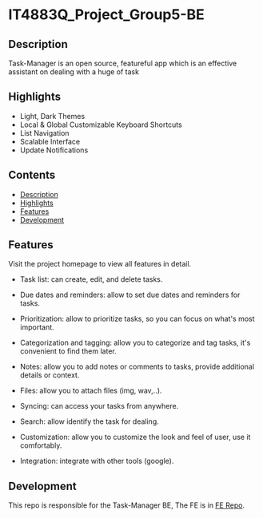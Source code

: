 # IT4883Q_Project_Group5-BE
## Description

Task-Manager is an open source, featureful app which is an effective assistant on dealing with a huge of task

## Highlights

- Light, Dark  Themes
- Local & Global Customizable Keyboard Shortcuts
- List Navigation
- Scalable Interface
- Update Notifications

## Contents

- [Description](#description)
- [Highlights](#highlights)
- [Features](#features)
- [Development](#development)



## Features

Visit the project homepage to view all features in detail.


- Task list: can create, edit, and delete tasks.

- Due dates and reminders: allow to set due dates and reminders for tasks.

- Prioritization: allow to prioritize tasks, so you can focus on what's most important.

- Categorization and tagging: allow you to categorize and tag tasks, it's convenient to find them later.

- Notes: allow you to add notes or comments to tasks, provide additional details or context.

- Files: allow you to attach files (img, wav,..).

- Syncing: can access your tasks from anywhere.

- Search: allow identify the task for dealing.

- Customization: allow you to customize the look and feel of user, use it comfortably.

- Integration: integrate with other tools (google).

## Development

This repo is responsible for the Task-Manager BE, The FE is in [FE Repo](https://github.com/LongNguyenVu24/IT4883Q_Project_Group5.git).




